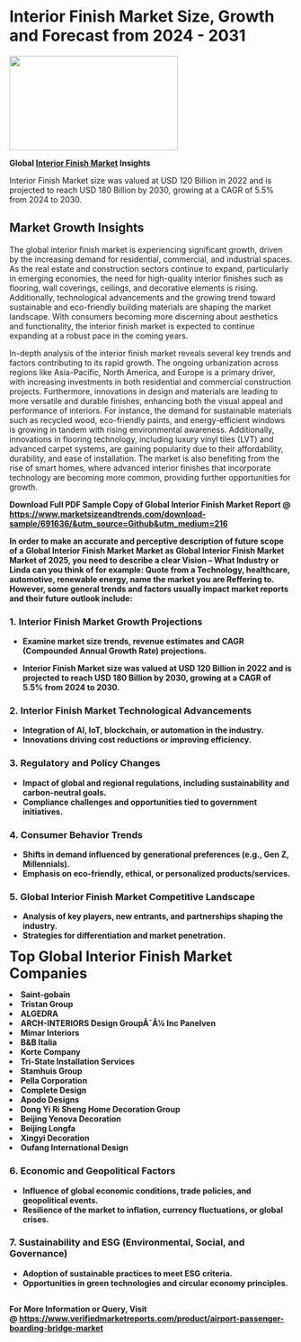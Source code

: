 <H1>Interior Finish Market Size, Growth and Forecast from 2024 - 2031</H1><img class="aligncenter size-medium wp-image-584254" src="https://thirdeyenews.in/wp-content/uploads/2024/09/Global-Market-Research-300x168.jpeg" alt="" width="300" height="168" /><p><strong>Global&nbsp;<a href="https://www.marketsizeandtrends.com/download-sample/691636/&amp;utm_source=Github&utm_medium=216">Interior Finish Market</a> Insights</strong></p><p>Interior Finish Market size was valued at USD 120 Billion in 2022 and is projected to reach USD 180 Billion by 2030, growing at a CAGR of 5.5% from 2024 to 2030.</p><p><h2>Market Growth Insights</h2> <p>The global interior finish market is experiencing significant growth, driven by the increasing demand for residential, commercial, and industrial spaces. As the real estate and construction sectors continue to expand, particularly in emerging economies, the need for high-quality interior finishes such as flooring, wall coverings, ceilings, and decorative elements is rising. Additionally, technological advancements and the growing trend toward sustainable and eco-friendly building materials are shaping the market landscape. With consumers becoming more discerning about aesthetics and functionality, the interior finish market is expected to continue expanding at a robust pace in the coming years.</p> <p><strong></strong></p> <p>In-depth analysis of the interior finish market reveals several key trends and factors contributing to its rapid growth. The ongoing urbanization across regions like Asia-Pacific, North America, and Europe is a primary driver, with increasing investments in both residential and commercial construction projects. Furthermore, innovations in design and materials are leading to more versatile and durable finishes, enhancing both the visual appeal and performance of interiors. For instance, the demand for sustainable materials such as recycled wood, eco-friendly paints, and energy-efficient windows is growing in tandem with rising environmental awareness. Additionally, innovations in flooring technology, including luxury vinyl tiles (LVT) and advanced carpet systems, are gaining popularity due to their affordability, durability, and ease of installation. The market is also benefiting from the rise of smart homes, where advanced interior finishes that incorporate technology are becoming more common, providing further opportunities for growth. <p><strong></p><p><span class=""><strong>Download Full PDF Sample Copy of Global Interior Finish Market Report</strong> @ <a href="https://www.marketsizeandtrends.com/download-sample/691636/&amp;utm_source=Github&utm_medium=216" target="_blank">https://www.marketsizeandtrends.com/download-sample/691636/&amp;utm_source=Github&utm_medium=216</a></span></p><p>In order to make an accurate and perceptive description of future scope of a Global&nbsp;Interior Finish Market Market as Global&nbsp;Interior Finish Market Market of 2025, you need to describe a clear Vision &ndash; What Industry or Linda can you think of for example: Quote from a Technology, healthcare, automotive, renewable energy, name the market you are Reffering to. However, some general trends and factors usually impact market reports and their future outlook include:</p><h3>1.&nbsp;<strong>Interior Finish Market Growth Projections</strong></h3><ul><li>Examine market size trends, revenue estimates and CAGR (Compounded Annual Growth Rate) projections.</li><li><p>Interior Finish Market size was valued at USD 120 Billion in 2022 and is projected to reach USD 180 Billion by 2030, growing at a CAGR of 5.5% from 2024 to 2030.</p></li></ul><h3>2.&nbsp;<strong>Interior Finish Market Technological Advancements</strong></h3><ul><li>Integration of AI, IoT, blockchain, or automation in the industry.</li><li>Innovations driving cost reductions or improving efficiency.</li></ul><h3>3.&nbsp;<strong>Regulatory and Policy Changes</strong></h3><ul><li>Impact of global and regional regulations, including sustainability and carbon-neutral goals.</li><li>Compliance challenges and opportunities tied to government initiatives.</li></ul><h3>4.&nbsp;<strong>Consumer Behavior Trends</strong></h3><ul><li>Shifts in demand influenced by generational preferences (e.g., Gen Z, Millennials).</li><li>Emphasis on eco-friendly, ethical, or personalized products/services.</li></ul><h3>5.&nbsp;<strong>Global Interior Finish Market Competitive Landscape</strong></h3><ul><li>Analysis of key players, new entrants, and partnerships shaping the industry.</li><li>Strategies for differentiation and market penetration.</li></ul><p data-pm-slice="1 1 []"><span style="color: inherit; font-family: inherit; font-size: 25px;">Top Global Interior Finish Market Companies</span></p><div class="" data-test-id=""><p><li>Saint-gobain</li><li> Tristan Group</li><li> ALGEDRA</li><li> ARCH-INTERIORS Design GroupÃ¯Â¼ Inc Panelven</li><li> Mimar Interiors</li><li> B&B Italia</li><li> Korte Company</li><li> Tri-State Installation Services</li><li> Stamhuis Group</li><li> Pella Corporation</li><li> Complete Design</li><li> Apodo Designs</li><li> Dong Yi Ri Sheng Home Decoration Group</li><li> Beijing Yenova Decoration</li><li> Beijing Longfa</li><li> Xingyi Decoration</li><li> Oufang International Design</li></p></div><h3>6.&nbsp;<strong>Economic and Geopolitical Factors</strong></h3><ul><li>Influence of global economic conditions, trade policies, and geopolitical events.</li><li>Resilience of the market to inflation, currency fluctuations, or global crises.</li></ul><h3>7.&nbsp;<strong>Sustainability and ESG (Environmental, Social, and Governance)</strong></h3><ul><li>Adoption of sustainable practices to meet ESG criteria.</li><li>Opportunities in green technologies and circular economy principles.</li></ul><h2><strong style="font-size: 14px;">For More Information or Query, Visit @&nbsp;</strong><a style="background-color: #ffffff; font-size: 14px;" href="https://www.marketsizeandtrends.com/report/interior-finish-market/" target="_blank">https://www.verifiedmarketreports.com/product/airport-passenger-boarding-bridge-market</a></h2>
